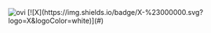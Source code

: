 <img src="https://github-readme-stats.vercel.app/api/top-langs?username=50sacinmysocidgaf&show_icons=true&locale=en&layout=compact&theme=chartreuse-dark" alt="ovi" />
[![X](https://img.shields.io/badge/X-%23000000.svg?logo=X&logoColor=white)](#)

